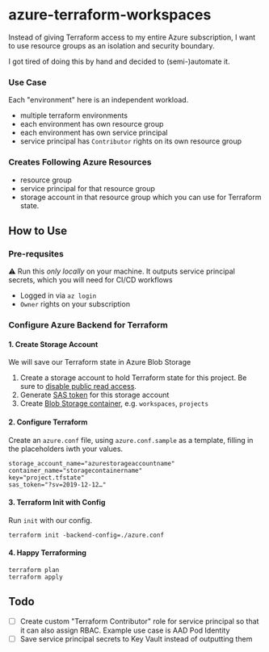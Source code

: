 # azure-terraform-workspaces

Instead of giving Terraform access to my entire Azure subscription, I want to use resource groups as an isolation and security boundary.

I got tired of doing this by hand and decided to (semi-)automate it.

### Use Case

Each "environment" here is an independent workload.

- multiple terraform environments
- each environment has own resource group
- each environment has own service principal
- service principal has `Contributor` rights on its own resource group

### Creates Following Azure Resources

- resource group
- service principal for that resource group
- storage account in that resource group which you can use for Terraform state.

## How to Use

### Pre-requsites

⚠️ Run this *only locally* on your machine. It outputs service principal secrets, which you will need for CI/CD workflows

- Logged in via `az login`
- `Owner` rights on your subscription


### Configure Azure Backend for Terraform

#### 1. Create Storage Account

We will save our Terraform state in Azure Blob Storage

1. Create a storage account to hold Terraform state for this project. Be sure to [disable public read access](https://docs.microsoft.com/en-us/azure/storage/blobs/anonymous-read-access-configure?tabs=portal). 
1. Generate [SAS token](https://docs.microsoft.com/en-us/rest/api/storageservices/delegate-access-with-shared-access-signature) for this storage account
1. Create [Blob Storage container](https://docs.microsoft.com/en-us/azure/storage/blobs/storage-blobs-introduction#containers), e.g. `workspaces`, `projects`

#### 2. Configure Terraform

Create an `azure.conf` file, using `azure.conf.sample` as a template, filling in the placeholders iwth your values.

```
storage_account_name="azurestorageaccountname"
container_name="storagecontainername"
key="project.tfstate"
sas_token="?sv=2019-12-12…"
```

#### 3. Terraform Init with Config

Run `init` with our config. 

```
terraform init -backend-config=./azure.conf
```

#### 4. Happy Terraforming


```
terraform plan
terraform apply
```

## Todo

- [ ] Create custom "Terraform Contributor" role for service principal so that it can also assign RBAC. Example use case is AAD Pod Identity
- [ ] Save service principal secrets to Key Vault instead of outputting them
